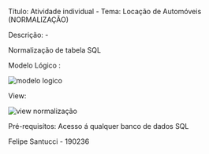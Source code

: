 Título: Atividade individual - Tema: Locação de Automóveis (NORMALIZAÇÃO)

Descrição: -

Normalização de tabela SQL

Modelo Lógico :

![modelo logico](https://github.com/FeSantuccii/AF-Banco-de-Dados/assets/166468895/906138d1-c99f-45af-901e-42994ac61a0c)

View: 

![view normalização](https://github.com/FeSantuccii/AF-Banco-de-Dados/assets/166468895/e29abb1e-f7fe-4517-932e-ad46d89fcdae)


Pré-requisítos: Acesso á qualquer banco de dados SQL

Felipe Santucci - 190236
